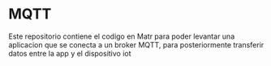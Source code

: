 # MQTT
Este repositorio contiene el codigo en Matr para poder levantar una aplicacion que se conecta a un broker MQTT, para posteriormente transferir datos entre la app y el dispositivo iot
